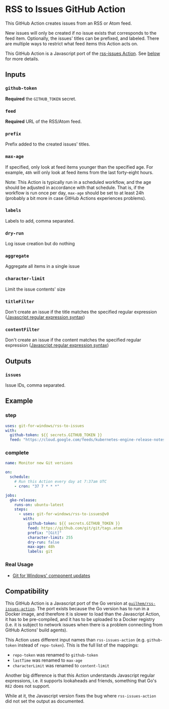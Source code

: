 # RSS to Issues GitHub Action

This GitHub Action creates issues from an RSS or Atom feed.

New issues will only be created if no issue exists that corresponds to the feed item. Optionally, the issues' titles can be prefixed, and labeled. There are multiple ways to restrict what feed items this Action acts on.

This GitHub Action is a Javascript port of the [rss-issues Action](https://github.com/guilhem/rss-issues-action). See [below](#Compatibility) for more details.

## Inputs

### `github-token`

**Required** the `GITHUB_TOKEN` secret.

### `feed`

**Required** URL of the RSS/Atom feed.

### `prefix`

Prefix added to the created issues' titles.

### `max-age`

If specified, only look at feed items younger than the specified age. For example, `48h` will only look at feed items from the last forty-eight hours.

Note: This Action is typically run in a scheduled workflow, and the age should be adjusted in accordance with that schedule. That is, if the workflow is run once per day, `max-age` should be set to at least 24h (probably a bit more in case GitHub Actions experiences problems).

### `labels`

Labels to add, comma separated.

### `dry-run`

Log issue creation but do nothing

### `aggregate`

Aggregate all items in a single issue

### `character-limit`

Limit the issue contents' size

### `titleFilter`

Don't create an issue if the title matches the specified regular expression ([Javascript regular expression syntax](https://developer.mozilla.org/en-US/docs/Web/JavaScript/Guide/Regular_Expressions))

### `contentFilter`

Don't create an issue if the content matches the specified regular expression ([Javascript regular expression syntax](https://developer.mozilla.org/en-US/docs/Web/JavaScript/Guide/Regular_Expressions))

## Outputs

### `issues`

Issue IDs, comma separated.

## Example

### step

```yaml
uses: git-for-windows/rss-to-issues
with:
  github-token: ${{ secrets.GITHUB_TOKEN }}
  feed: "https://cloud.google.com/feeds/kubernetes-engine-release-notes.xml"
```

### complete

```yaml
name: Monitor new Git versions

on:
  schedule:
    # Run this Action every day at 7:37am UTC
    - cron: "37 7 * * *"

jobs:
  gke-release:
    runs-on: ubuntu-latest
    steps:
      - uses: git-for-windows/rss-to-issues@v0
        with:
          github-token: ${{ secrets.GITHUB_TOKEN }}
          feed: https://github.com/git/git/tags.atom
          prefix: "[Git]"
          character-limit: 255
          dry-run: false
          max-age: 48h
          labels: git
```

### Real Usage

- [Git for Windows' component updates](https://github.com/git-for-windows/git/issues?q=label%3Acomponent-update)

## Compatibility

This GitHub Action is a Javascript port of the Go version at [`guilhem/rss-issues-action`](https://github.com/guilhem/rss-issues-action). The port exists because the Go version has to run in a Docker image, and therefore it is slower to load than the Javascript Action, it has to be pre-compiled, and it has to be uploaded to a Docker registry (i.e. it is subject to network issues when there is a problem connecting from GitHub Actions' build agents).

This Action uses different input names than `rss-issues-action` (e.g. `github-token` instead of `repo-token`). This is the full list of the mappings:

- `repo-token` was renamed to `github-token`
- `lastTime` was renamed to `max-age`
- `characterLimit` was renamed to `content-limit`

Another big difference is that this Action understands Javascript regular expressions, i.e. it supports lookaheads and friends, something that Go's `RE2` does not support.

While at it, the Javascript version fixes the bug where `rss-issues-action` did not set the output as documented.
